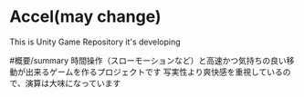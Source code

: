 # Accel(may change)
This is Unity Game Repository it's developing

#概要/summary
時間操作（スローモーションなど）と高速かつ気持ちの良い移動が出来るゲームを作るプロジェクトです
写実性より爽快感を重視しているので、演算は大味になっています
